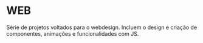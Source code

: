 # WEB
Série de projetos voltados para o webdesign. Incluem o design e criação de componentes, animações e funcionalidades com JS.